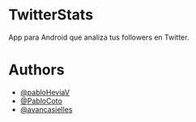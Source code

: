 # TwitterStats
App para Android que analiza tus followers en Twitter.

# Authors
- [@pabloHeviaV](https://github.com/pabloHeviaV)
- [@PabloCoto](https://github.com/pabloCoto)
- [@avancasielles](https://github.com/avancasielles)
